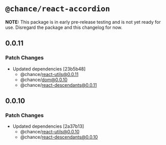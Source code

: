 # `@chance/react-accordion`

**NOTE:** This package is in early pre-release testing and is not yet ready for use. Disregard the package and this changelog for now.

## 0.0.11

### Patch Changes

- Updated dependencies [23b5b48]
  - @chance/react-utils@0.0.11
  - @chance/dom@0.0.10
  - @chance/react-descendants@0.0.11

## 0.0.10

### Patch Changes

- Updated dependencies [2a37b13]
  - @chance/react-utils@0.0.10
  - @chance/react-descendants@0.0.10
